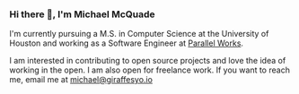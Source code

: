 ### Hi there 👋, I'm Michael McQuade

I'm currently pursuing a M.S. in Computer Science at the University of Houston and working as a Software Engineer at [Parallel Works](https://parallelworks.com).

I am interested in contributing to open source projects and love the idea of working in the open. I am also open for freelance work. If you want to reach me, email me at michael@giraffesyo.io
